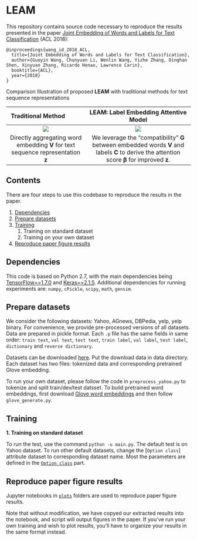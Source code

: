 # LEAM
This repository contains source code necessary to reproduce the results presented in the paper [Joint Embedding of Words and Labels for Text Classification](https://arxiv.org/pdf/1805.04174.pdf) (ACL 2018):

```
@inproceedings{wang_id_2018_ACL,
  title={Joint Embedding of Words and Labels for Text Classification},
  author={Guoyin Wang, Chunyuan Li, Wenlin Wang, Yizhe Zhang, Dinghan Shen, Xinyuan Zhang, Ricardo Henao, Lawrence Carin},
  booktitle={ACL},
  year={2018}
}
```



Comparison Illustration of proposed **LEAM** with traditional methods for text sequence representations

Traditional Method           |  LEAM: Label Embedding Attentive Model
:-------------------------:|:-------------------------:
![](/plots/schemes/scheme_a.png) |  ![](/plots/schemes/scheme_b.png)
Directly aggregating word embedding **V** for text sequence representation **z** | We leverage the “compatibility” **G** between embedded words **V** and labels **C** to derive the attention score **β** for improved **z**.

## Contents
There are four steps to use this codebase to reproduce the results in the paper.

1. [Dependencies](#dependencies)
2. [Prepare datasets](#prepare-datasets)
3. [Training](#training)
    1. Training on standard dataset
    2. Training on your own dataset
4. [Reproduce paper figure results](#reproduce-paper-figure-results)

## Dependencies

This code is based on Python 2.7, with the main dependencies being [TensorFlow==1.7.0](https://www.tensorflow.org/) and [Keras==2.1.5](https://keras.io/). Additional dependencies for running experiments are: `numpy`, `cPickle`, `scipy`, `math`, `gensim`. 

## Prepare datasets

We consider the following datasets: Yahoo, AGnews, DBPedia, yelp, yelp binary. For convenience, we provide pre-processed versions of all datasets. Data are prepared in pickle format. Each `.p` file has the same fields in same order: `train text`, `val text`, `test text`, `train label`, `val label`, `test label`, `dictionary` and `reverse dictionary`.

Datasets can be downloaded [here](https://drive.google.com/open?id=1QmZfoKSgZl8UMN8XenAYqHaRzbW5QA26). Put the download data in data directory. Each dataset has two files: tokenized data and corresponding pretrained Glove embedding.

To run your own dataset, please follow the code in `preprocess_yahoo.py` to tokenize and split train/dev/test datsset. To build pretrained word embeddings, first download [Glove word embeddings](https://nlp.stanford.edu/projects/glove/) and then follow `glove_generate.py`. 

## Training
**1. Training on standard dataset**

To run the test, use the command `python -u main.py`. The default test is on Yahoo dataset. To run other default datasets, change the [`Option class`] attribute dataset to corresponding dataset name. Most the parameters are defined in the [`Option class`](./main.py) part. 

## Reproduce paper figure results
Jupyter notebooks in [`plots`](./plots) folders are used to reproduce paper figure results.

Note that without modification, we have copyed our extracted results into the notebook, and script will output figures in the paper. If you've run your own training and wish to plot results, you'll have to organize your results in the same format instead.






